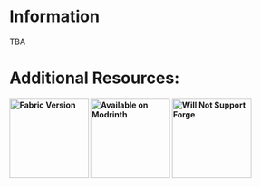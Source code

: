 
Information
=======

TBA

Additional Resources: 
==========
<h4>
    <a href="https://github.com/MarsMyth/SowingKnits"><img
        src="https://cdn.jsdelivr.net/npm/@intergrav/devins-badges@3/assets/cozy/supported/fabric_64h.png"
        alt="Fabric Version"
        width="140"
    ></a>
        <a href="https://modrinth.com/mod/sowing-knits"><img
        src="https://cdn.jsdelivr.net/npm/@intergrav/devins-badges@3/assets/cozy/available/modrinth_64h.png"
        alt="Available on Modrinth"
        width="140"
    ></a>
        <a><img
        src="https://cdn.jsdelivr.net/npm/@intergrav/devins-badges@3/assets/cozy/unsupported/forge_64h.png"
        alt="Will Not Support Forge"
        width="140"
    ></a>
</h4>
